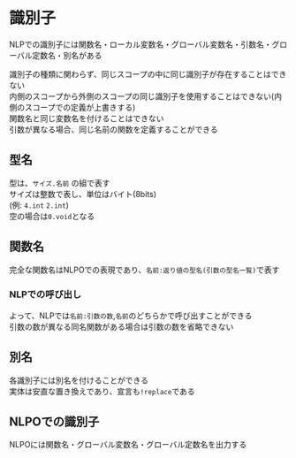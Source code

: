 # 識別子

NLPでの識別子には関数名・ローカル変数名・グローバル変数名・引数名・グローバル定数名・別名がある  

識別子の種類に関わらず、同じスコープの中に同じ識別子が存在することはできない  
内側のスコープから外側のスコープの同じ識別子を使用することはできない(内側のスコープでの定義が上書きする)  
関数名と同じ変数名を付けることはできない  
引数が異なる場合、同じ名前の関数を定義することができる  

## 型名
型は、`サイズ.名前` の組で表す  
サイズは整数で表し、単位はバイト(8bits)  
(例: `4.int` `2.int`)  
空の場合は`0.void`となる  

## 関数名
完全な関数名はNLPOでの表現であり、`名前:返り値の型名(引数の型名一覧)`で表す  

### NLPでの呼び出し


よって、NLPでは`名前:引数の数`,`名前`のどちらかで呼び出すことができる  
引数の数が異なる同名関数がある場合は引数の数を省略できない  


## 別名
各識別子には別名を付けることができる  
実体は安直な置き換えであり、宣言も`!replace`である

## NLPOでの識別子
NLPOには関数名・グローバル変数名・グローバル定数名を出力する  
